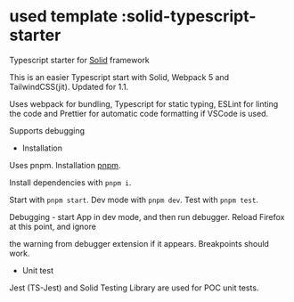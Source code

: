 # used template :solid-typescript-starter

Typescript starter for [Solid](https://github.com/ryansolid/solid) framework

This is an easier Typescript start with Solid, Webpack 5 and TailwindCSS(jit). Updated for 1.1.

Uses webpack for bundling, Typescript for static typing, ESLint for linting the code and Prettier for automatic code formatting if VSCode is used.

Supports debugging

- Installation

Uses pnpm. Installation [pnpm](https://pnpm.io/installation).

Install dependencies with `pnpm i`.

Start with `pnpm start`. Dev mode with `pnpm dev`. Test with `pnpm test`.

Debugging - start App in dev mode, and then run debugger. Reload Firefox at this point, and ignore

the warning from debugger extension if it appears. Breakpoints should work.

- Unit test

Jest (TS-Jest) and Solid Testing Library are used for POC unit tests.
